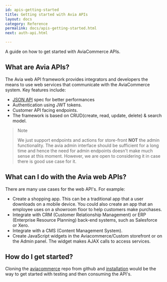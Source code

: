 ```yaml
---
id: apis-getting-started
title: Getting started with Avia APIs
layout: docs
category: Reference
permalink: docs/apis-getting-started.html
next: auth-api.html

---
```


A guide on how to get started with AviaCommerce APIs.


## What are Avia APIs?

The Avia web API framework provides integrators and developers the means to use web services that communicate with the AviaCommerce system. Key features include:

* [JSON API](http://jsonapi.org/) spec for better performances
* Authentication using JWT tokens.
* Customer API facing endpoints.
* The framework is based on CRUD(create, read, update, delete) & search model.

>Note
>
>We just support endpoints and actions for store-front **NOT** the admin functionality.
>The avia admin interface should be sufficient for a long time and hence the
>need for admin endpoints doesn't make much sense at this moment. However, we
>are open to considering it in case there is good use case for it.

## What can I do with the Avia web APIs?

There are many use cases for the web API's. For example:

* Create a shopping app. This can be a traditional app that a user downloads on a mobile device. You could also create an app that an employee uses on a showroom floor to help customers make purchases.
* Integrate with CRM (Customer Relationship Management) or ERP (Enterprise Resource Planning) back-end systems, such as Salesforce or Xero.
* Integrate with a CMS (Content Management System).
* Create JavaScript widgets in the Aviacommerce/Custom storefront or on the Admin panel. The widget makes AJAX calls to access services.

## How do I get started?

Cloning the [aviacommerce](https://github.com/aviacommerce/avia) repo from github and [installation](/docs/backend-install.html) would be the way to get started with testing and then consuming the API's.
